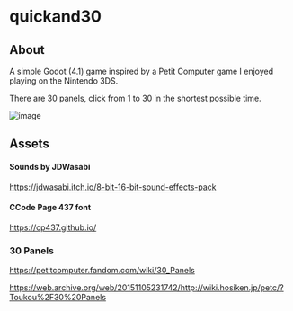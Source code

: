 ﻿# quickand30

## About
A simple Godot (4.1) game inspired by a Petit Computer game I enjoyed playing on the Nintendo 3DS.

There are 30 panels, click from 1 to 30 in the shortest possible time. 

![image](https://github.com/semyonsh/quickand30/assets/3471635/76acff0f-8827-4f57-b700-9ffc26bb3044)

## Assets 

#### Sounds by JDWasabi 
https://jdwasabi.itch.io/8-bit-16-bit-sound-effects-pack

#### CCode Page 437 font
https://cp437.github.io/

### 30 Panels
https://petitcomputer.fandom.com/wiki/30_Panels

https://web.archive.org/web/20151105231742/http://wiki.hosiken.jp/petc/?Toukou%2F30%20Panels
